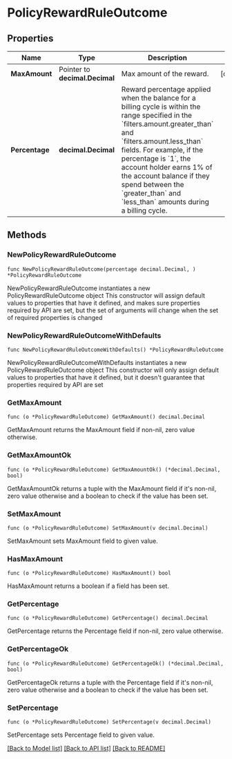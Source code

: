 # PolicyRewardRuleOutcome

## Properties

Name | Type | Description | Notes
------------ | ------------- | ------------- | -------------
**MaxAmount** | Pointer to **decimal.Decimal** | Max amount of the reward. | [optional] 
**Percentage** | **decimal.Decimal** | Reward percentage applied when the balance for a billing cycle is within the range specified in the &#x60;filters.amount.greater_than&#x60; and &#x60;filters.amount.less_than&#x60; fields. For example, if the percentage is &#x60;1&#x60;, the account holder earns 1% of the account balance if they spend between the &#x60;greater_than&#x60; and &#x60;less_than&#x60; amounts during a billing cycle. | 

## Methods

### NewPolicyRewardRuleOutcome

`func NewPolicyRewardRuleOutcome(percentage decimal.Decimal, ) *PolicyRewardRuleOutcome`

NewPolicyRewardRuleOutcome instantiates a new PolicyRewardRuleOutcome object
This constructor will assign default values to properties that have it defined,
and makes sure properties required by API are set, but the set of arguments
will change when the set of required properties is changed

### NewPolicyRewardRuleOutcomeWithDefaults

`func NewPolicyRewardRuleOutcomeWithDefaults() *PolicyRewardRuleOutcome`

NewPolicyRewardRuleOutcomeWithDefaults instantiates a new PolicyRewardRuleOutcome object
This constructor will only assign default values to properties that have it defined,
but it doesn't guarantee that properties required by API are set

### GetMaxAmount

`func (o *PolicyRewardRuleOutcome) GetMaxAmount() decimal.Decimal`

GetMaxAmount returns the MaxAmount field if non-nil, zero value otherwise.

### GetMaxAmountOk

`func (o *PolicyRewardRuleOutcome) GetMaxAmountOk() (*decimal.Decimal, bool)`

GetMaxAmountOk returns a tuple with the MaxAmount field if it's non-nil, zero value otherwise
and a boolean to check if the value has been set.

### SetMaxAmount

`func (o *PolicyRewardRuleOutcome) SetMaxAmount(v decimal.Decimal)`

SetMaxAmount sets MaxAmount field to given value.

### HasMaxAmount

`func (o *PolicyRewardRuleOutcome) HasMaxAmount() bool`

HasMaxAmount returns a boolean if a field has been set.

### GetPercentage

`func (o *PolicyRewardRuleOutcome) GetPercentage() decimal.Decimal`

GetPercentage returns the Percentage field if non-nil, zero value otherwise.

### GetPercentageOk

`func (o *PolicyRewardRuleOutcome) GetPercentageOk() (*decimal.Decimal, bool)`

GetPercentageOk returns a tuple with the Percentage field if it's non-nil, zero value otherwise
and a boolean to check if the value has been set.

### SetPercentage

`func (o *PolicyRewardRuleOutcome) SetPercentage(v decimal.Decimal)`

SetPercentage sets Percentage field to given value.



[[Back to Model list]](../README.md#documentation-for-models) [[Back to API list]](../README.md#documentation-for-api-endpoints) [[Back to README]](../README.md)


